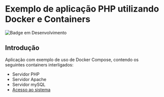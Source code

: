 # Exemplo de aplicação PHP utilizando Docker e Containers

![Badge em Desenvolvimento](http://img.shields.io/static/v1?label=STATUS&message=EM%20DESENVOLVIMENTO&color=GREEN&style=for-the-badge)

## Introdução
Aplicação com exemplo de uso de Docker Compose, contendo os seguintes containers interligados:
* Servidor PHP
* Servidor Apache
* Servidor mySQL
* [Acesso ao sistema](http://localhost:8080/)
